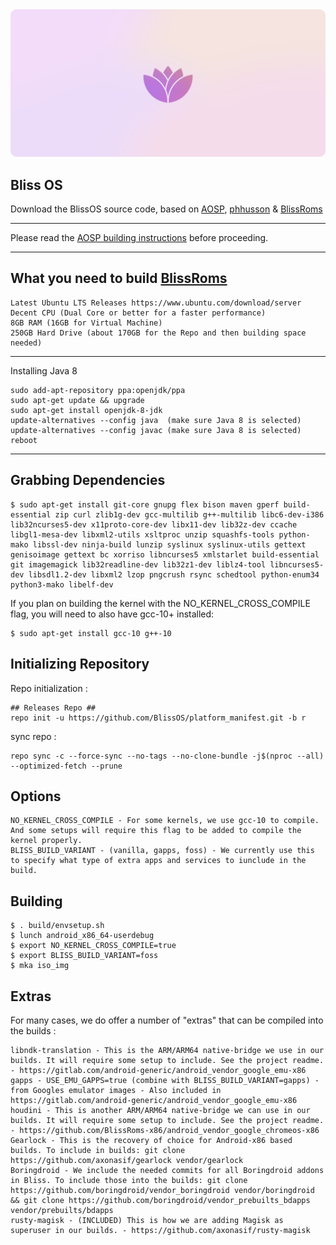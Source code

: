 <img src="banner.png">

Bliss OS
-----------------------
Download the BlissOS source code, based on [AOSP](https://android.googlesource.com), [phhusson](https://github.com/phhusson/treble_manifest) & [BlissRoms](https://github.com/BlissRoms/platform_manifest)

---------------------------------------------------

Please read the [AOSP building instructions](http://source.android.com/source/index.html) before proceeding.

-----------------------
What you need to build [BlissRoms](https://github.com/BlissROMs/platform_manifest)
-----------------------

    Latest Ubuntu LTS Releases https://www.ubuntu.com/download/server
    Decent CPU (Dual Core or better for a faster performance)
    8GB RAM (16GB for Virtual Machine)
    250GB Hard Drive (about 170GB for the Repo and then building space needed)
  
-----------------------

Installing Java 8

    sudo add-apt-repository ppa:openjdk/ppa
    sudo apt-get update && upgrade
    sudo apt-get install openjdk-8-jdk
    update-alternatives --config java  (make sure Java 8 is selected)
    update-alternatives --config javac (make sure Java 8 is selected)
    reboot
    
-----------------------

Grabbing Dependencies
-----------------------

    $ sudo apt-get install git-core gnupg flex bison maven gperf build-essential zip curl zlib1g-dev gcc-multilib g++-multilib libc6-dev-i386 lib32ncurses5-dev x11proto-core-dev libx11-dev lib32z-dev ccache libgl1-mesa-dev libxml2-utils xsltproc unzip squashfs-tools python-mako libssl-dev ninja-build lunzip syslinux syslinux-utils gettext genisoimage gettext bc xorriso libncurses5 xmlstarlet build-essential git imagemagick lib32readline-dev lib32z1-dev liblz4-tool libncurses5-dev libsdl1.2-dev libxml2 lzop pngcrush rsync schedtool python-enum34 python3-mako libelf-dev

If you plan on building the kernel with the NO_KERNEL_CROSS_COMPILE flag, you will need to also have gcc-10+ installed:

    $ sudo apt-get install gcc-10 g++-10

Initializing Repository
-----------------------

Repo initialization :
    
    ## Releases Repo ##
    repo init -u https://github.com/BlissOS/platform_manifest.git -b r

sync repo :

    repo sync -c --force-sync --no-tags --no-clone-bundle -j$(nproc --all) --optimized-fetch --prune
    
Options
--------
	NO_KERNEL_CROSS_COMPILE - For some kernels, we use gcc-10 to compile. And some setups will require this flag to be added to compile the kernel properly. 
	BLISS_BUILD_VARIANT - (vanilla, gapps, foss) - We currently use this to specify what type of extra apps and services to iunclude in the build. 
	
Building
--------
    $ . build/envsetup.sh
    $ lunch android_x86_64-userdebug
    $ export NO_KERNEL_CROSS_COMPILE=true
    $ export BLISS_BUILD_VARIANT=foss
    $ mka iso_img

Extras
------
For many cases, we do offer a number of "extras" that can be compiled into the builds :

	libndk-translation - This is the ARM/ARM64 native-bridge we use in our builds. It will require some setup to include. See the project readme. - https://gitlab.com/android-generic/android_vendor_google_emu-x86
	gapps - USE_EMU_GAPPS=true (combine with BLISS_BUILD_VARIANT=gapps) - from Googles emulator images - Also included in https://gitlab.com/android-generic/android_vendor_google_emu-x86
	houdini - This is another ARM/ARM64 native-bridge we can use in our builds. It will require some setup to include. See the project readme. - https://github.com/BlissRoms-x86/android_vendor_google_chromeos-x86
	Gearlock - This is the recovery of choice for Android-x86 based builds. To include in builds: git clone https://github.com/axonasif/gearlock vendor/gearlock
	Boringdroid - We include the needed commits for all Boringdroid addons in Bliss. To include those into the builds: git clone https://github.com/boringdroid/vendor_boringdroid vendor/boringdroid && git clone https://github.com/boringdroid/vendor_prebuilts_bdapps vendor/prebuilts/bdapps
	rusty-magisk - (INCLUDED) This is how we are adding Magisk as superuser in our builds. - https://github.com/axonasif/rusty-magisk

